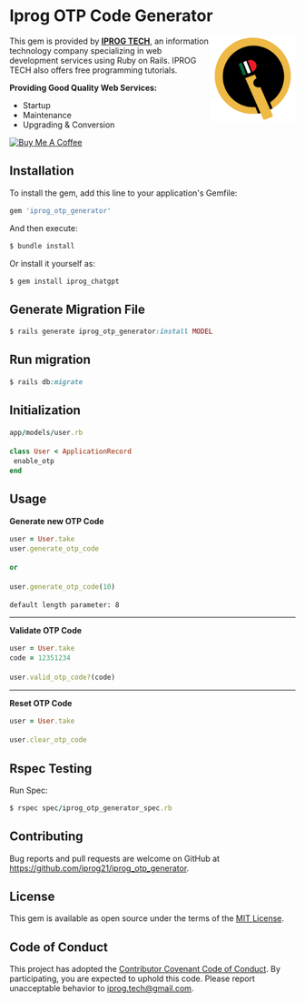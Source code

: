 # Iprog OTP Code Generator

<img src="https://github.com/IPROG-TECH/media-files/blob/main/iprogtech-logo.png" width="150" alt="IPROG TECH" align="right" />

This gem is provided by [**IPROG TECH**](https://www.iprog.tech/), an information technology company specializing in web development services using Ruby on Rails. IPROG TECH also offers free programming tutorials.

**Providing Good Quality Web Services:**
- Startup
- Maintenance
- Upgrading & Conversion


<a href="https://www.buymeacoffee.com/iprog21" target="_blank"><img src="https://cdn.buymeacoffee.com/buttons/v2/default-yellow.png" alt="Buy Me A Coffee" style="height: 60px !important;width: 217px !important;" ></a>

## Installation

To install the gem, add this line to your application's Gemfile:
```ruby
gem 'iprog_otp_generator'
```

And then execute:
```ruby
$ bundle install
```

Or install it yourself as:
```ruby
$ gem install iprog_chatgpt
```

## Generate Migration File
```ruby
$ rails generate iprog_otp_generator:install MODEL
```

## Run migration
```ruby
$ rails db:migrate
```

## Initialization
```ruby
app/models/user.rb

class User < ApplicationRecord
 enable_otp
end
```

## Usage

**Generate new OTP Code**
```ruby
user = User.take
user.generate_otp_code

or 

user.generate_otp_code(10)
```
`default length parameter: 8`

---

**Validate OTP Code**
```ruby
user = User.take
code = 12351234

user.valid_otp_code?(code)
```

---

**Reset OTP Code**
```ruby
user = User.take

user.clear_otp_code
```


## Rspec Testing
Run Spec:
```ruby
$ rspec spec/iprog_otp_generator_spec.rb
```

## Contributing
Bug reports and pull requests are welcome on GitHub at https://github.com/iprog21/iprog_otp_generator.

## License
This gem is available as open source under the terms of the [MIT License](./LICENSE.txt).

## Code of Conduct
This project has adopted the [Contributor Covenant Code of Conduct](./CODE_OF_CONDUCT.md). By participating, you are expected to uphold this code. Please report unacceptable behavior to iprog.tech@gmail.com.
